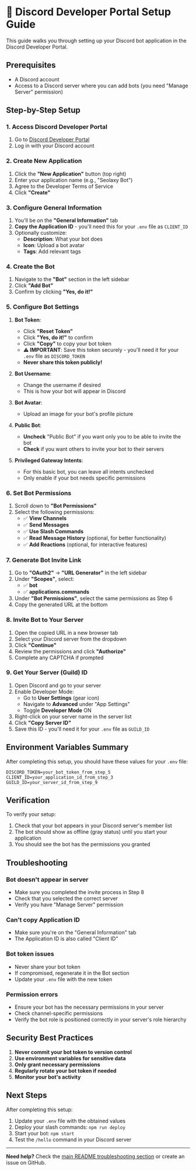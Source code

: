 # 🎯 Discord Developer Portal Setup Guide

This guide walks you through setting up your Discord bot application in the Discord Developer Portal.

## Prerequisites

- A Discord account
- Access to a Discord server where you can add bots (you need "Manage Server" permission)

## Step-by-Step Setup

### 1. Access Discord Developer Portal

1. Go to [Discord Developer Portal](https://discord.com/developers/applications)
2. Log in with your Discord account

### 2. Create New Application

1. Click the **"New Application"** button (top right)
2. Enter your application name (e.g., "Seolaxy Bot")
3. Agree to the Developer Terms of Service
4. Click **"Create"**

### 3. Configure General Information

1. You'll be on the **"General Information"** tab
2. **Copy the Application ID** - you'll need this for your `.env` file as `CLIENT_ID`
3. Optionally customize:
   - **Description**: What your bot does
   - **Icon**: Upload a bot avatar
   - **Tags**: Add relevant tags

### 4. Create the Bot

1. Navigate to the **"Bot"** section in the left sidebar
2. Click **"Add Bot"**
3. Confirm by clicking **"Yes, do it!"**

### 5. Configure Bot Settings

1. **Bot Token**:
   - Click **"Reset Token"**
   - Click **"Yes, do it!"** to confirm
   - Click **"Copy"** to copy your bot token
   - **⚠️ IMPORTANT**: Save this token securely - you'll need it for your `.env` file as `DISCORD_TOKEN`
   - **Never share this token publicly!**

2. **Bot Username**:
   - Change the username if desired
   - This is how your bot will appear in Discord

3. **Bot Avatar**:
   - Upload an image for your bot's profile picture

4. **Public Bot**:
   - **Uncheck** "Public Bot" if you want only you to be able to invite the bot
   - **Check** if you want others to invite your bot to their servers

5. **Privileged Gateway Intents**:
   - For this basic bot, you can leave all intents unchecked
   - Only enable if your bot needs specific permissions

### 6. Set Bot Permissions

1. Scroll down to **"Bot Permissions"**
2. Select the following permissions:
   - ✅ **View Channels**
   - ✅ **Send Messages**
   - ✅ **Use Slash Commands**
   - ✅ **Read Message History** (optional, for better functionality)
   - ✅ **Add Reactions** (optional, for interactive features)

### 7. Generate Bot Invite Link

1. Go to **"OAuth2"** → **"URL Generator"** in the left sidebar
2. Under **"Scopes"**, select:
   - ✅ **bot**
   - ✅ **applications.commands**
3. Under **"Bot Permissions"**, select the same permissions as Step 6
4. Copy the generated URL at the bottom

### 8. Invite Bot to Your Server

1. Open the copied URL in a new browser tab
2. Select your Discord server from the dropdown
3. Click **"Continue"**
4. Review the permissions and click **"Authorize"**
5. Complete any CAPTCHA if prompted

### 9. Get Your Server (Guild) ID

1. Open Discord and go to your server
2. Enable Developer Mode:
   - Go to **User Settings** (gear icon)
   - Navigate to **Advanced** under "App Settings"
   - Toggle **Developer Mode** ON
3. Right-click on your server name in the server list
4. Click **"Copy Server ID"**
5. Save this ID - you'll need it for your `.env` file as `GUILD_ID`

## Environment Variables Summary

After completing this setup, you should have these values for your `.env` file:

```env
DISCORD_TOKEN=your_bot_token_from_step_5
CLIENT_ID=your_application_id_from_step_3
GUILD_ID=your_server_id_from_step_9
```

## Verification

To verify your setup:

1. Check that your bot appears in your Discord server's member list
2. The bot should show as offline (gray status) until you start your application
3. You should see the bot has the permissions you granted

## Troubleshooting

### Bot doesn't appear in server
- Make sure you completed the invite process in Step 8
- Check that you selected the correct server
- Verify you have "Manage Server" permission

### Can't copy Application ID
- Make sure you're on the "General Information" tab
- The Application ID is also called "Client ID"

### Bot token issues
- Never share your bot token
- If compromised, regenerate it in the Bot section
- Update your `.env` file with the new token

### Permission errors
- Ensure your bot has the necessary permissions in your server
- Check channel-specific permissions
- Verify the bot role is positioned correctly in your server's role hierarchy

## Security Best Practices

1. **Never commit your bot token to version control**
2. **Use environment variables for sensitive data**
3. **Only grant necessary permissions**
4. **Regularly rotate your bot token if needed**
5. **Monitor your bot's activity**

## Next Steps

After completing this setup:

1. Update your `.env` file with the obtained values
2. Deploy your slash commands: `npm run deploy`
3. Start your bot: `npm start`
4. Test the `/hello` command in your Discord server

---

**Need help?** Check the [main README troubleshooting section](../README.md#-troubleshooting) or create an issue on GitHub.
